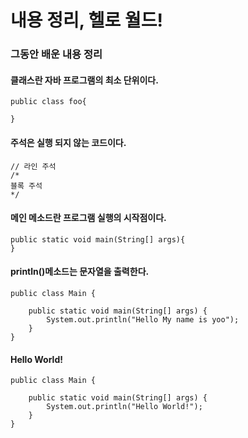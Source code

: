 # 내용 정리, 헬로 월드!

### 그동안 배운 내용 정리

#### 클래스란 자바 프로그램의 최소 단위이다.

```
public class foo{

}
```

#### 주석은 실행 되지 않는 코드이다.

```
// 라인 주석 
/*
블록 주석
*/
```

#### 메인 메소드란 프로그램 실행의 시작점이다.

```
public static void main(String[] args){
}
```

#### println()메소드는 문자열을 출력한다.

```
public class Main {

    public static void main(String[] args) {
        System.out.println("Hello My name is yoo");
    }
}
```

#### Hello World!

```
public class Main {

    public static void main(String[] args) {
        System.out.println("Hello World!");
    }
}
```
